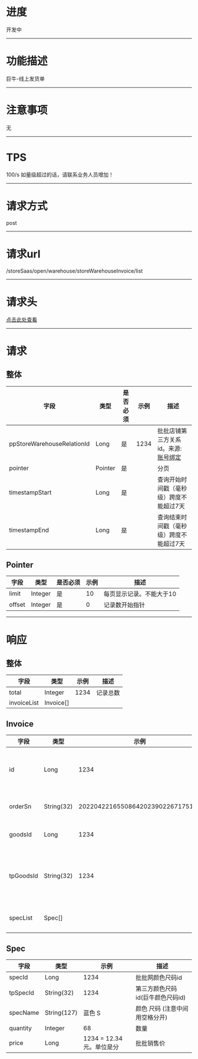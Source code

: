 # 进度
开发中

---

# 功能描述
巨牛-线上发货单

---

# 注意事项
无

---

# TPS
100/s 如量级超过的话，请联系业务人员增加！

---

# 请求方式
post

---

# 请求url
/storeSaas/open/warehouse/storeWarehouseInvoice/list

---

# 请求头
[点击此处查看](../请求头部及签名方式.md)

---

# 请求
## 整体
| 字段            | 类型         |是否必须| 示例                            | 描述                              | 
| -------------- | ------------ | ---- | ------------------------------- | --------------------------------- |
| ppStoreWarehouseRelationId | Long | 是 | 1234                          | 批批店铺第三方关系id。来源: [账号绑定](./账号绑定.md) |
| pointer        | Pointer      | 是   |                                  | 分页                              |
| timestampStart | Long         | 是   |                                  | 查询开始时间戳（毫秒级）跨度不能超过7天 |
| timestampEnd   | Long         | 是   |                                  | 查询结束时间戳（毫秒级）跨度不能超过7天 |


## Pointer
| 字段            | 类型         |是否必须| 示例                            | 描述                              | 
| -------------- | ------------ | ---- | ------------------------------- | --------------------------------- |
| limit          | Integer      |  是  | 10                              | 每页显示记录。不能大于10              |
| offset         | Integer      |  是  | 0                               | 记录数开始指针                      |

---

# 响应
## 整体
| 字段            | 类型         | 示例                              | 描述                               | 
| -------------- | ------------ | -------------------------------- | --------------------------------- |
| total          | Integer      | 1234                             | 记录总数                            |
| invoiceList    | Invoice[]    |                                  |                                   |


## Invoice
| 字段            | 类型         | 示例                              | 描述                               | 
| -------------- | ------------ | -------------------------------- | --------------------------------- |
| id             | Long         | 1234                             | 批批网发货单主键id                   |
| orderSn        | String(32)   | 20220422165508642023902267175168 | 批批网订单号                        |
| goodsId        | Long         | 1234                             | 批批网品id                         |
| tpGoodsId      | String(32)   | 1234                             | 第三方商品id(巨牛商品id)             |
| specList       | Spec[]       |                                  | 颜色尺码列表                        |


## Spec
| 字段            | 类型         | 示例                              | 描述                               | 
| -------------- | ------------ | -------------------------------- | --------------------------------- |
| specId         | Long         | 1234                             | 批批网颜色尺码id                     |
| tpSpecId       | String(32)   | 1234                             | 第三方颜色尺码id(巨牛颜色尺码id)       |
| specName       | String(127)  | 蓝色 S                            | 颜色 尺码 (注意中间用空格分开)         |
| quantity       | Integer      | 68                               | 数量                               |
| price          | Long         | 1234 = 12.34元。单位是分           | 批批销售价                          | 

